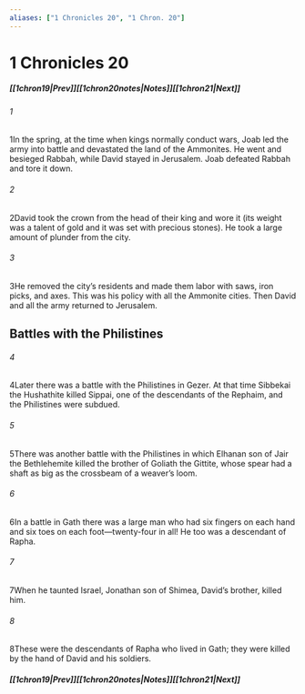 ```yaml
---
aliases: ["1 Chronicles 20", "1 Chron. 20"]
---
```

# 1 Chronicles 20
##### <span class=arrow-left></span>[[1chron19|Prev]]<span class=navigation-separator></span>[[1chron20notes|Notes]]<span class=navigation-separator></span>[[1chron21|Next]]<span class=arrow-right></span>
###### 1
<span class=verse-first>1</span>In the spring, at the time when kings normally conduct wars, Joab led the army into battle and devastated the land of the Ammonites. He went and besieged Rabbah, while David stayed in Jerusalem. Joab defeated Rabbah and tore it down.
###### 2
<span class=verse-body>2</span>David took the crown from the head of their king and wore it (its weight was a talent of gold and it was set with precious stones). He took a large amount of plunder from the city.
###### 3
<span class=verse-body>3</span>He removed the city’s residents and made them labor with saws, iron picks, and axes. This was his policy with all the Ammonite cities. Then David and all the army returned to Jerusalem.
## Battles with the Philistines
###### 4
<span class=verse-first>4</span>Later there was a battle with the Philistines in Gezer. At that time Sibbekai the Hushathite killed Sippai, one of the descendants of the Rephaim, and the Philistines were subdued.
###### 5
<span class=verse-body>5</span>There was another battle with the Philistines in which Elhanan son of Jair the Bethlehemite killed the brother of Goliath the Gittite, whose spear had a shaft as big as the crossbeam of a weaver’s loom.
###### 6
<span class=verse-body>6</span>In a battle in Gath there was a large man who had six fingers on each hand and six toes on each foot—twenty-four in all! He too was a descendant of Rapha.
###### 7
<span class=verse-body>7</span>When he taunted Israel, Jonathan son of Shimea, David’s brother, killed him.
###### 8
<span class=verse-body>8</span>These were the descendants of Rapha who lived in Gath; they were killed by the hand of David and his soldiers.
##### <span class=arrow-left></span>[[1chron19|Prev]]<span class=navigation-separator></span>[[1chron20notes|Notes]]<span class=navigation-separator></span>[[1chron21|Next]]<span class=arrow-right></span>